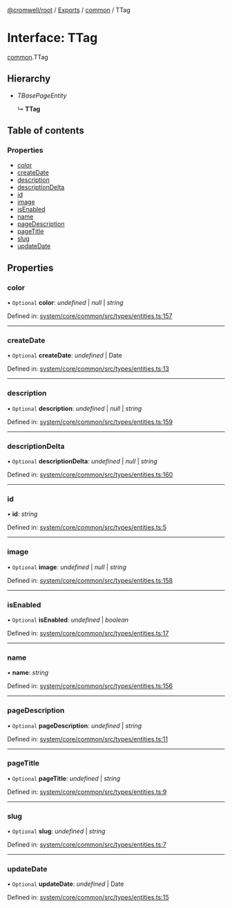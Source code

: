 [@cromwell/root](../README.md) / [Exports](../modules.md) / [common](../modules/common.md) / TTag

# Interface: TTag

[common](../modules/common.md).TTag

## Hierarchy

* *TBasePageEntity*

  ↳ **TTag**

## Table of contents

### Properties

- [color](common.ttag.md#color)
- [createDate](common.ttag.md#createdate)
- [description](common.ttag.md#description)
- [descriptionDelta](common.ttag.md#descriptiondelta)
- [id](common.ttag.md#id)
- [image](common.ttag.md#image)
- [isEnabled](common.ttag.md#isenabled)
- [name](common.ttag.md#name)
- [pageDescription](common.ttag.md#pagedescription)
- [pageTitle](common.ttag.md#pagetitle)
- [slug](common.ttag.md#slug)
- [updateDate](common.ttag.md#updatedate)

## Properties

### color

• `Optional` **color**: *undefined* \| *null* \| *string*

Defined in: [system/core/common/src/types/entities.ts:157](https://github.com/CromwellCMS/Cromwell/blob/ccdbdd0/system/core/common/src/types/entities.ts#L157)

___

### createDate

• `Optional` **createDate**: *undefined* \| Date

Defined in: [system/core/common/src/types/entities.ts:13](https://github.com/CromwellCMS/Cromwell/blob/ccdbdd0/system/core/common/src/types/entities.ts#L13)

___

### description

• `Optional` **description**: *undefined* \| *null* \| *string*

Defined in: [system/core/common/src/types/entities.ts:159](https://github.com/CromwellCMS/Cromwell/blob/ccdbdd0/system/core/common/src/types/entities.ts#L159)

___

### descriptionDelta

• `Optional` **descriptionDelta**: *undefined* \| *null* \| *string*

Defined in: [system/core/common/src/types/entities.ts:160](https://github.com/CromwellCMS/Cromwell/blob/ccdbdd0/system/core/common/src/types/entities.ts#L160)

___

### id

• **id**: *string*

Defined in: [system/core/common/src/types/entities.ts:5](https://github.com/CromwellCMS/Cromwell/blob/ccdbdd0/system/core/common/src/types/entities.ts#L5)

___

### image

• `Optional` **image**: *undefined* \| *null* \| *string*

Defined in: [system/core/common/src/types/entities.ts:158](https://github.com/CromwellCMS/Cromwell/blob/ccdbdd0/system/core/common/src/types/entities.ts#L158)

___

### isEnabled

• `Optional` **isEnabled**: *undefined* \| *boolean*

Defined in: [system/core/common/src/types/entities.ts:17](https://github.com/CromwellCMS/Cromwell/blob/ccdbdd0/system/core/common/src/types/entities.ts#L17)

___

### name

• **name**: *string*

Defined in: [system/core/common/src/types/entities.ts:156](https://github.com/CromwellCMS/Cromwell/blob/ccdbdd0/system/core/common/src/types/entities.ts#L156)

___

### pageDescription

• `Optional` **pageDescription**: *undefined* \| *string*

Defined in: [system/core/common/src/types/entities.ts:11](https://github.com/CromwellCMS/Cromwell/blob/ccdbdd0/system/core/common/src/types/entities.ts#L11)

___

### pageTitle

• `Optional` **pageTitle**: *undefined* \| *string*

Defined in: [system/core/common/src/types/entities.ts:9](https://github.com/CromwellCMS/Cromwell/blob/ccdbdd0/system/core/common/src/types/entities.ts#L9)

___

### slug

• `Optional` **slug**: *undefined* \| *string*

Defined in: [system/core/common/src/types/entities.ts:7](https://github.com/CromwellCMS/Cromwell/blob/ccdbdd0/system/core/common/src/types/entities.ts#L7)

___

### updateDate

• `Optional` **updateDate**: *undefined* \| Date

Defined in: [system/core/common/src/types/entities.ts:15](https://github.com/CromwellCMS/Cromwell/blob/ccdbdd0/system/core/common/src/types/entities.ts#L15)
